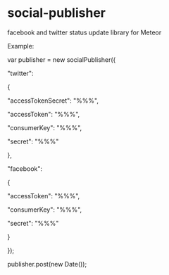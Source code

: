 # social-publisher
facebook and twitter status update library for Meteor 
 
Example:

var publisher = new socialPublisher({ 

 "twitter":
 
 { 
 
  "accessTokenSecret": "%%%",
  
  "accessToken": "%%%",
  
  "consumerKey": "%%%",
  
  "secret": "%%%" 
  
 },
 
 "facebook":
 
 {
 
  "accessToken": "%%%",
  
  "consumerKey": "%%%",
  
  "secret": "%%%" 
  
 }
 
}); 

publisher.post(new Date());
